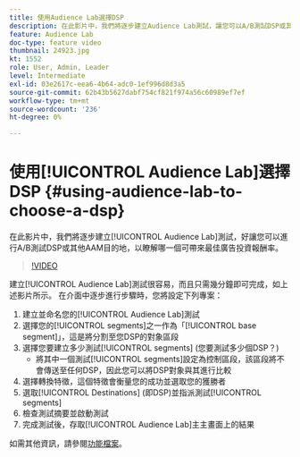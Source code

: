 ```yaml
---
title: 使用Audience Lab選擇DSP
description: 在此影片中，我們將逐步建立Audience Lab測試，讓您可以A/B測試DSP或其他AAM目的地，以瞭解哪一個目的地可帶來最佳的廣告投資回報。
feature: Audience Lab
doc-type: feature video
thumbnail: 24923.jpg
kt: 1552
role: User, Admin, Leader
level: Intermediate
exl-id: 03e2617c-eea6-4b64-adc0-1ef996d8d3a5
source-git-commit: 62b43b5627dabf754cf821f974a56c60989ef7ef
workflow-type: tm+mt
source-wordcount: '236'
ht-degree: 0%

---
```


# 使用[!UICONTROL Audience Lab]選擇DSP {#using-audience-lab-to-choose-a-dsp}

在此影片中，我們將逐步建立[!UICONTROL Audience Lab]測試，好讓您可以進行A/B測試DSP或其他AAM目的地，以瞭解哪一個可帶來最佳廣告投資報酬率。

>[!VIDEO](https://video.tv.adobe.com/v/24923/?quality=12)

建立[!UICONTROL Audience Lab]測試很容易，而且只需幾分鐘即可完成，如上述影片所示。 在介面中逐步進行步驟時，您將設定下列專案：

1. 建立並命名您的[!UICONTROL Audience Lab]測試
1. 選擇您的[!UICONTROL segments]之一作為「[!UICONTROL base segment]」，這是將分割至您DSP的對象區段
1. 選擇您要建立多少測試[!UICONTROL segments] (您要測試多少個DSP？)
   * 將其中一個測試[!UICONTROL segments]設定為控制區段，該區段將不會傳送至任何DSP，因此您可以將DSP對象與其進行比較
1. 選擇轉換特徵，這個特徵會衡量您的成功並選取您的獲勝者
1. 選取[!UICONTROL Destinations] (即DSP)並指派測試[!UICONTROL segments]
1. 檢查測試摘要並啟動測試
1. 完成測試後，存取[!UICONTROL Audience Lab]主主畫面上的結果

如需其他資訊，請參閱[功能檔案](https://experienceleague.adobe.com/docs/audience-manager/user-guide/features/audience-lab/audience-lab.html?lang=zh-Hant)。
